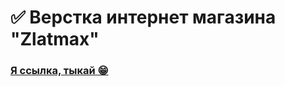 # ✅ Верстка интернет магазина "Zlatmax"
### [Я ссылка, тыкай 😁](https://1skydream1.github.io/Zlatmax_m/)
